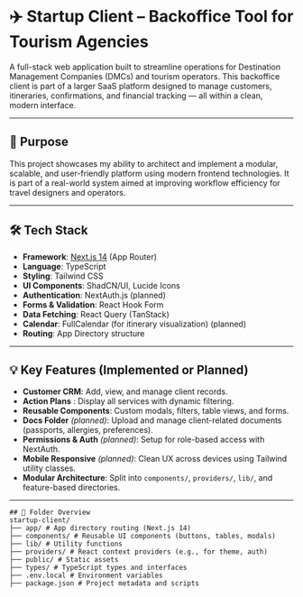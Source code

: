 # ✈️ Startup Client – Backoffice Tool for Tourism Agencies

A full-stack web application built to streamline operations for Destination Management Companies (DMCs) and tourism operators. This backoffice client is part of a larger SaaS platform designed to manage customers, itineraries, confirmations, and financial tracking — all within a clean, modern interface.

---

## 🎯 Purpose

This project showcases my ability to architect and implement a modular, scalable, and user-friendly platform using modern frontend technologies. It is part of a real-world system aimed at improving workflow efficiency for travel designers and operators.

---

## 🛠 Tech Stack

- **Framework**: [Next.js 14](https://nextjs.org/) (App Router)
- **Language**: TypeScript
- **Styling**: Tailwind CSS
- **UI Components**: ShadCN/UI, Lucide Icons
- **Authentication**: NextAuth.js (planned)
- **Forms & Validation**: React Hook Form
- **Data Fetching**: React Query (TanStack)
- **Calendar**: FullCalendar (for itinerary visualization) (planned)
- **Routing**: App Directory structure

---

## 💡 Key Features (Implemented or Planned)

- **Customer CRM**: Add, view, and manage client records.
- **Action Plans** : Display all services with dynamic filtering.
- **Reusable Components**: Custom modals, filters, table views, and forms.
- **Docs Folder** *(planned)*: Upload and manage client-related documents (passports, allergies, preferences).
- **Permissions & Auth** *(planned)*: Setup for role-based access with NextAuth.
- **Mobile Responsive** *(planned)*: Clean UX across devices using Tailwind utility classes.
- **Modular Architecture**: Split into `components/`, `providers/`, `lib/`, and feature-based directories.

---
```
## 📁 Folder Overview
startup-client/
├── app/ # App directory routing (Next.js 14)
├── components/ # Reusable UI components (buttons, tables, modals)
├── lib/ # Utility functions
├── providers/ # React context providers (e.g., for theme, auth)
├── public/ # Static assets
├── types/ # TypeScript types and interfaces
├── .env.local # Environment variables
├── package.json # Project metadata and scripts



